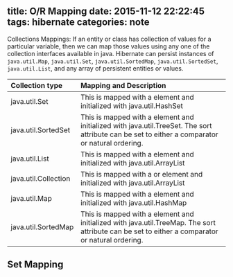 title: O/R Mapping
date: 2015-11-12 22:22:45
tags: hibernate
categories: note
---

Collections Mappings:
If an entity or class has collection of values for a particular variable, then we can map those values using any one of the collection interfaces available in java. Hibernate can persist instances of `java.util.Map`, `java.util.Set`, `java.util.SortedMap`, `java.util.SortedSet`, `java.util.List`, and any array of persistent entities or values.


|Collection type|	Mapping and Description|
|:----|:--|
|java.util.Set|	This is mapped with a <set> element and initialized with java.util.HashSet|
|java.util.SortedSet|	This is mapped with a <set> element and initialized with java.util.TreeSet. The sort attribute can be set to either a comparator or natural ordering.|
|java.util.List|	This is mapped with a <list> element and initialized with java.util.ArrayList
|java.util.Collection|	This is mapped with a <bag> or <ibag> element and initialized with java.util.ArrayList|
|java.util.Map|	This is mapped with a <map> element and initialized with java.util.HashMap|
|java.util.SortedMap|	This is mapped with a <map> element and initialized with java.util.TreeMap. The sort attribute can be set to either a comparator or natural ordering.|

<!--more-->
## Set Mapping




